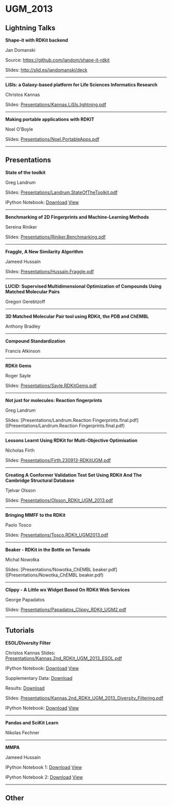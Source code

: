 UGM_2013
========


Lightning Talks
---------------


**Shape-it with RDKit backend**

Jan Domanski

Source: https://github.com/jandom/shape-it-rdkit

Slides: http://slid.es/jandomanski/deck

- - - - - - 

**LiSIs: a Galaxy-based platform for Life Sciences Informatics Research**

Christos Kannas

Slides: [Presentations/Kannas.LiSIs.lightning.pdf](Presentations/Kannas.LiSIs.lightning.pdf)

- - - - - - 

**Making portable applications with RDKIT**

Noel O'Boyle

Slides: [Presentations/Noel.PortableApps.pdf](Presentations/Noel.PortableApps.pdf)

- - - - - - 


Presentations
-----

**State of the toolkit**

Greg Landrum

Slides: [Presentations/Landrum.StateOfTheToolkit.pdf](Presentations/Landrum.StateOfTheToolkit.pdf)

IPython Notebook: [Download](Notebooks/Whats_new.ipyb) [View](http://nbviewer.ipython.org/urls/raw.github.com/rdkit/UGM_2013/master/Notebooks/Whats_new.ipynb)

- - - - - - 

**Benchmarking of 2D Fingerprints and Machine-Learning Methods**

Sereina Riniker

Slides: [Presentations/Riniker.Benchmarking.pdf]([Presentations/Riniker.Benchmarking.pdf)


- - - - - - 

**Fraggle, A New Similarity Algorithm**

Jameed Hussain

Slides: [Presentations/Hussain.Fraggle.pdf]([Presentations/Hussain.Fraggle.pdf)


- - - - - - 

**LUCID: Supervised Multidimensional Optimization of Compounds Using Matched Molecular Pairs**

Gregori Gerebtzoff


- - - - - - 

**3D Matched Molecular Pair tool using RDKit, the PDB and ChEMBL**

Anthony Bradley


- - - - - - 

**Compound Standardization**

Francis Atkinson

- - - - - - 

**RDKit Gems**

Roger Sayle

Slides: [Presentations/Sayle.RDKitGems.pdf]([Presentations/Sayle.RDKitGems.pdf)

- - - - - - 

**Not just for molecules: Reaction fingerprints**

Greg Landrum

Slides: [Presentations/Landrum.Reaction Fingerprints.final.pdf]([Presentations/Landrum.Reaction Fingerprints.final.pdf)


- - - - - - 

**Lessons Learnt Using RDKit for Multi-Objective Optimisation**

Nicholas Firth

Slides: [Presentations/Firth.230913-RDKitUGM.pdf]([Presentations/Firth.230913-RDKitUGM.pdf)


- - - - - - 

**Creating A Conformer Validation Test Set Using RDKit And The Cambridge Structural Database**

Tjelvar Olsson

Slides: [Presentations/Olsson_RDKit_UGM_2013.pdf]([Presentations/Olsson_RDKit_UGM_2013.pdf)

- - - - - - 

**Bringing MMFF to the RDKit**

Paolo Tosco

Slides: [Presentations/Tosco.RDKit_UGM2013.pdf]([Presentations/Tosco.RDKit_UGM2013.pdf)


- - - - - - 

**Beaker - RDKit in the Bottle on Tornado**

Michal Nowotka

Slides: [Presentations/Nowotka_ChEMBL beaker.pdf]([Presentations/Nowotka_ChEMBL beaker.pdf)

- - - - - - 

**Clippy - A Little wx Widget Based On RDKit Web Services**

George Papadatos

Slides: [Presentations/Papadatos_Clippy_RDKit_UGM2.pdf]([Presentations/Papadatos_Clippy_RDKit_UGM2.pdf)

- - - - - - 

Tutorials
---------

**ESOL/Diversity Filter**

Christos Kannas
Slides: [Presentations/Kannas.2nd_RDKit_UGM_2013_ESOL.pdf](Presentations/Kannas.2nd_RDKit_UGM_2013_ESOL.pdf)

IPython Notebook: [Download](Notebooks/ESOL/ESOL.ipyb) [View](http://nbviewer.ipython.org/urls/raw.github.com/rdkit/UGM_2013/master/Notebooks/ESOL/ESOL.ipynb)

Supplementary Data: [Download](Notebooks/ESOL/Delaney_SupplData.smi)

Results: [Download](Notebooks/ESOL/ESOL_Results.csv)

Slides: [Presentations/Kannas.2nd_RDKit_UGM_2013_Diversity_Filtering.pdf](Presentations/Kannas.2nd_RDKit_UGM_2013_Diversity_Filtering..pdf)

IPython Notebook: [Download](Notebooks/DiversityFiltering/Diversity_Filtering.ipyb) [View](http://nbviewer.ipython.org/urls/raw.github.com/rdkit/UGM_2013/master/Notebooks/DiversityFiltering/Diversity_Filtering.ipynb)


- - - - - - 

**Pandas and SciKit Learn**

Nikolas Fechner

- - - - - - 

**MMPA**

Jameed Hussain

IPython Notebook 1: [Download](Tutorials/mmpa_tutorial/mmp_tutorial1.ipynb) [View](http://nbviewer.ipython.org/urls/raw.github.com/rdkit/UGM_2013/master/Tutorials/mmpa_tutorial/mmp_tutorial1.ipynb)

IPython Notebook 2: [Download](Tutorials/mmpa_tutorial/mmp_tutorial2.ipynb) [View](http://nbviewer.ipython.org/urls/raw.github.com/rdkit/UGM_2013/master/Tutorials/mmpa_tutorial/mmp_tutorial2.ipynb)

- - - - - - 



Other
-----
